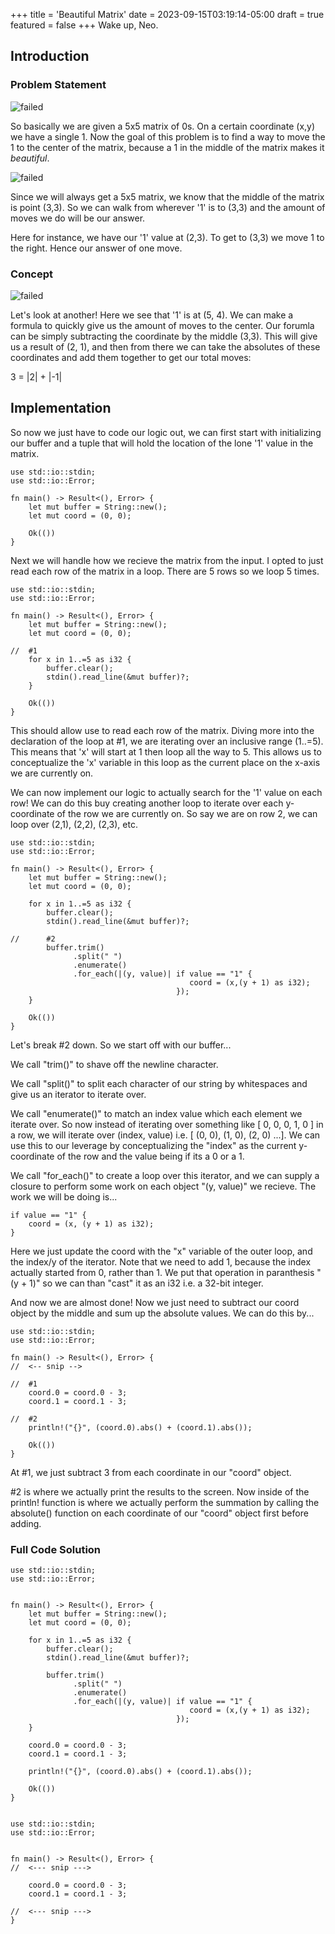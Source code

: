 +++
title = 'Beautiful Matrix'
date = 2023-09-15T03:19:14-05:00
draft = true
featured = false
+++
Wake up, Neo.
<!--more-->
## Introduction
### Problem Statement
![failed](/images/compprog/beautifulmatrix/ProblemStatement.png)

So basically we are given a 5x5 matrix of 0s. On a certain coordinate (x,y) we have a single 1. 
Now the goal of this problem is to find a way to move the 1 to the center of the matrix, because a 1 in 
the middle of the matrix makes it *beautiful*.

![failed](/images/compprog/beautifulmatrix/input2.png)

Since we will always get a 5x5 matrix, we know that the middle of the matrix is point (3,3). So we can walk from
wherever '1' is to (3,3) and the amount of moves we do will be our answer. 

Here for instance, we have our '1' value at (2,3). To get to (3,3) we move 1 to the right. Hence our answer of one move.
### Concept
![failed](/images/compprog/beautifulmatrix/input1.png)

Let's look at another! Here we see that '1' is at (5, 4). We can make a formula to quickly give us the amount of moves to the center.
Our forumla can be simply subtracting the coordinate by the middle (3,3). This will give us a result of (2, 1), and then from there we can take the absolutes of these coordinates and add them together to get our total moves:

3 = |2| + |-1|

## Implementation

So now we just have to code our logic out, we can first start with initializing our buffer and a tuple that will hold the location of the lone '1' value in the matrix.

    use std::io::stdin;
    use std::io::Error;

    fn main() -> Result<(), Error> {
        let mut buffer = String::new();
        let mut coord = (0, 0);

        Ok(())
    }

Next we will handle how we recieve the matrix from the input. I opted to just read each row of the matrix in a 
loop. There are 5 rows so we loop 5 times.
        
    use std::io::stdin;
    use std::io::Error;

    fn main() -> Result<(), Error> {
        let mut buffer = String::new();
        let mut coord = (0, 0);

    //  #1
        for x in 1..=5 as i32 {
            buffer.clear();
            stdin().read_line(&mut buffer)?;
        }

        Ok(())
    }


This should allow use to read each row of the matrix. Diving more into the declaration of the loop at #1, we are
iterating over an inclusive range (1..=5). This means that 'x' will start at 1 then loop all the way to 5. This allows us to conceptualize the 'x' variable in this loop as the current place on the x-axis we are currently on.

We can now implement our logic to actually search for the '1' value on each row! We can do this buy creating 
another loop to iterate over each y-coordinate of the row we are currently on. So say we are on row 2, we can loop over (2,1), (2,2), (2,3), etc.

    use std::io::stdin;
    use std::io::Error;

    fn main() -> Result<(), Error> {
        let mut buffer = String::new();
        let mut coord = (0, 0);

        for x in 1..=5 as i32 {
            buffer.clear();
            stdin().read_line(&mut buffer)?;
            
    //      #2
            buffer.trim()
                  .split(" ")
                  .enumerate()
                  .for_each(|(y, value)| if value == "1" { 
                                            coord = (x,(y + 1) as i32); 
                                         });
        }

        Ok(())
    }

Let's break #2 down. So we start off with our buffer\.\.\.

We call "trim()" to shave off the newline character.

We call "split()" to split each character of our string by whitespaces and give us an iterator to iterate over.

We call "enumerate()" to match an index value which each element we iterate over. So now instead of iterating over something like [ 0, 0, 0, 1, 0 ] in a row, we will iterate over (index, value) i.e. [ (0, 0), (1, 0), (2, 0) \.\.\.]. We can use this to our leverage by conceptualizing the "index" as the current y-coordinate of the row and the value being if its a 0 or a 1.

We call "for_each()" to create a loop over this iterator, and we can supply a closure to perform some work on each object "(y, value)" we recieve. The work we will be doing is\.\.\.
    
    if value == "1" {
        coord = (x, (y + 1) as i32);
    }

Here we just update the coord with the "x" variable of the outer loop, and the index/y of the iterator. Note
that we need to add 1, because the index actually started from 0, rather than 1. We put that operation in paranthesis "(y + 1)" so we can than "cast" it as an i32 i.e. a 32-bit integer.

And now we are almost done! Now we just need to subtract our coord object by the middle and sum up the absolute values. We can do this by\.\.\.

    use std::io::stdin;
    use std::io::Error;

    fn main() -> Result<(), Error> {
    //  <-- snip -->

    //  #1 
        coord.0 = coord.0 - 3;
        coord.1 = coord.1 - 3;

    //  #2
        println!("{}", (coord.0).abs() + (coord.1).abs());

        Ok(())
    }

At #1, we just subtract 3 from each coordinate in our "coord" object.

#2 is where we actually print the results to the screen. Now inside of the println! function is where we actually
perform the summation by calling the absolute() function on each coordinate of our "coord" object first before
adding.

### Full Code Solution
    
    use std::io::stdin;
    use std::io::Error;
    
    
    fn main() -> Result<(), Error> {
        let mut buffer = String::new();
        let mut coord = (0, 0);
    
        for x in 1..=5 as i32 {
            buffer.clear();
            stdin().read_line(&mut buffer)?;
    
            buffer.trim()
                  .split(" ")
                  .enumerate()
                  .for_each(|(y, value)| if value == "1" { 
                                            coord = (x,(y + 1) as i32); 
                                         });
        }
    
        coord.0 = coord.0 - 3;
        coord.1 = coord.1 - 3;
    
        println!("{}", (coord.0).abs() + (coord.1).abs());

        Ok(())
    }


    use std::io::stdin;
    use std::io::Error;
    
    
    fn main() -> Result<(), Error> {
    //  <--- snip ---> 

        coord.0 = coord.0 - 3;
        coord.1 = coord.1 - 3;

    //  <--- snip ---> 
    }

